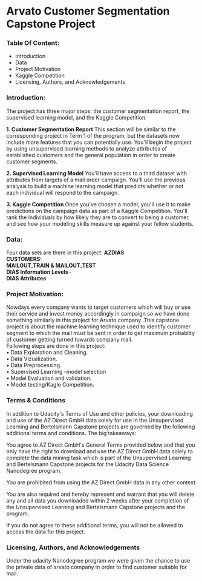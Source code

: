 # Arvato Customer Segmentation Capstone Project

### Table Of Content:
 - Introduction
 - Data
 - Project Motivation
 - Kaggle Competition
 - Licensing, Authors, and Acknowledgements

### Introduction:
The project has three major steps: the customer segmentation report, the supervised learning model, and the Kaggle Competition.<br>

**1. Customer Segmentation Report**
This section will be similar to the corresponding project in Term 1 of the program, but the datasets now include more features that you can potentially use. You'll begin the project by using unsupervised learning methods to analyze attributes of established customers and the general population in order to create customer segments.

**2. Supervised Learning Model**
You'll have access to a third dataset with attributes from targets of a mail order campaign. You'll use the previous analysis to build a machine learning model that predicts whether or not each individual will respond to the campaign.

**3. Kaggle Competition**
Once you've chosen a model, you'll use it to make predictions on the campaign data as part of a Kaggle Competition. You'll rank the individuals by how likely they are to convert to being a customer, and see how your modeling skills measure up against your fellow students.

### Data:
Four data sets are there in this project.
**AZDIAS**<br>
**CUSTOMERS:** <br>
**MAILOUT_TRAIN & MAILOUT_TEST**<br>
**DIAS Information Levels** -<br>
**DIAS Attributes** <br>

 ### Project Motivation:
Nowdays every company wants to target customers which will buy or use their service and invest money accordingly in campaign so we have done something similarly in this project for Arvato company .This capstone project is about the machine learning technique used to identify customer segment to which the mail must be sent in order to get maximum probablity of customer getting turned towards company mail.<br> Following steps are done in this project: <br>• Data Exploration and Cleaning.<br> • Data Vizualization.<br> • Data Preprocessing.<br> • Supervised Learning -model selection <br>• Model Evaluation and validation. <br>• Model testing/Kagle Competition.

### Terms & Conditions
In addition to Udacity's Terms of Use and other policies, your downloading and use of the AZ Direct GmbH data solely for use in the Unsupervised Learning and Bertelsmann Capstone projects are governed by the following additional terms and conditions. The big takeaways:

You agree to AZ Direct GmbH's General Terms provided below and that you only have the right to download and use the AZ Direct GmbH data solely to complete the data mining task which is part of the Unsupervised Learning and Bertelsmann Capstone projects for the Udacity Data Science Nanodegree program.

You are prohibited from using the AZ Direct GmbH data in any other context.

You are also required and hereby represent and warrant that you will delete any and all data you downloaded within 2 weeks after your completion of the Unsupervised Learning and Bertelsmann Capstone projects and the program.

If you do not agree to these additional terms, you will not be allowed to access the data for this project.

### Licensing, Authors, and Acknowledgements
Under the udacity Nanodegree program we were given the chance to use the private data of arvato company in order to find customer suitable for mail.

